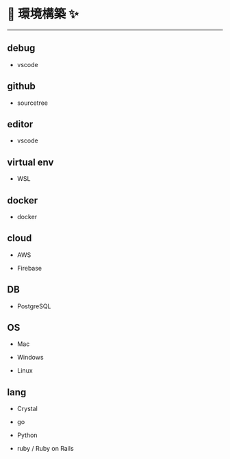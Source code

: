 # 🚀 環境構築 ✨



----------------------------------------------------------------------------

## debug

- vscode

## github

- sourcetree

## editor

- vscode

## virtual env

- WSL

## docker

- docker

## cloud

- AWS

- Firebase

## DB

- PostgreSQL

## OS

- Mac

- Windows

- Linux

## lang

- Crystal

- go

- Python

- ruby / Ruby on Rails
